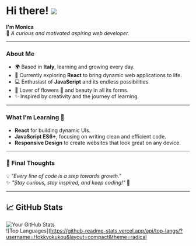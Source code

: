 # Hi there! ![](https://user-images.githubusercontent.com/18350557/176309783-0785949b-9127-417c-8b55-ab5a4333674e.gif)  
**I'm Monica**  
🌱 *A curious and motivated aspiring web developer.*

---

### About Me  
- 🌍 Based in **Italy**, learning and growing every day.  
- 🧠 Currently exploring **React** to bring dynamic web applications to life.  
- 💻 Enthusiast of **JavaScript** and its endless possibilities.  
- 🌸 Lover of flowers 🌹 and beauty in all its forms.  
- ✨ Inspired by creativity and the journey of learning.  

---

### What I’m Learning 📘  
- **React** for building dynamic UIs.  
- **JavaScript ES6+**, focusing on writing clean and efficient code.  
- **Responsive Design** to create websites that look great on any device.  

---

### 🌟 Final Thoughts  

💡 *"Every line of code is a step towards growth."*  
✨ *"Stay curious, stay inspired, and keep coding!"* 🚀  

---

## 📈 **GitHub Stats**  
![Your GitHub Stats](https://github-readme-stats.vercel.app/api?username=Hokkyokukou&show_icons=true&theme=radical)  
![Top Languages](https://github-readme-stats.vercel.app/api/top-langs/?username=Hokkyokukou&layout=compact&theme=radical
